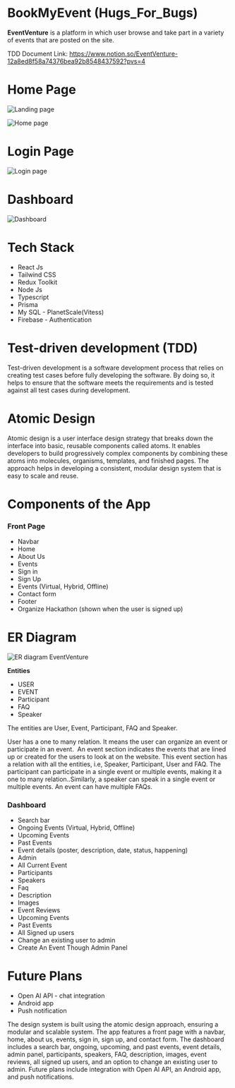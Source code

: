 # BookMyEvent (Hugs_For_Bugs)

**EventVenture** is a platform in which user browse and take part in a variety of events that are posted on the site.

TDD Document Link: https://www.notion.so/EventVenture-12a8ed8f58a74376bea92b8548437592?pvs=4

# Home Page

![Landing page](https://user-images.githubusercontent.com/93897192/232384592-59f9bfaa-244c-4112-b0e1-afaa6a4ae3ba.png)

![Home page](https://user-images.githubusercontent.com/93897192/232384773-caccb4d0-e532-460b-aa7b-beac257de27f.png)

# Login Page

![Login page](https://user-images.githubusercontent.com/93897192/232385171-acc34da7-8337-43a9-b4f3-32ceb58c0c5b.png)

# Dashboard 

![Dashboard](https://user-images.githubusercontent.com/93897192/232384208-45a9f8e9-6303-4a5e-a29b-a6cb75daf040.png)


# Tech Stack
 - React Js
 - Tailwind CSS
 - Redux Toolkit
 - Node Js
 - Typescript
 - Prisma
 - My SQL - PlanetScale(Vitess)
 - Firebase - Authentication

# Test-driven development (TDD)

Test-driven development is a software development process that relies on creating test cases before fully developing the software. By doing so, it helps to ensure that the software meets the requirements and is tested against all test cases during development.

# Atomic Design
Atomic design is a user interface design strategy that breaks down the interface into basic, reusable components called atoms. It enables developers to build progressively complex components by combining these atoms into molecules, organisms, templates, and finished pages. The approach helps in developing a consistent, modular design system that is easy to scale and reuse.

# Components of the App


### **Front Page**

- Navbar
- Home
- About Us
- Events
- Sign in
- Sign Up
- Events (Virtual, Hybrid, Offline)
- Contact form
- Footer
- Organize Hackathon (shown when the user is signed up)

# ER Diagram

![ER diagram EventVenture](https://user-images.githubusercontent.com/93897192/232381065-ecbeee0e-6856-4ad8-a081-c2fe22363a39.jpg)

**Entities**

- USER
- EVENT
- Participant
- FAQ
- Speaker

The entities are User, Event, Participant, FAQ and Speaker.

User has a one to many relation. It means the user can organize an event or participate in an event.  An event section indicates the events that are lined up or created for the users to look at on the website. This event section has a relation with all the entities, i.e, Speaker, Participant, User and FAQ. The participant can participate in a single event or multiple events, making it a one to many relation..Similarly, a speaker can speak in a single event or multiple events. An event can have multiple FAQs.

### **Dashboard**

- Search bar
- Ongoing Events (Virtual, Hybrid, Offline)
- Upcoming Events
- Past Events
- Event details (poster, description, date, status, happening)
- Admin
- All Current Event
- Participants
- Speakers
- Faq
- Description
- Images
- Event Reviews
- Upcoming Events
- Past Events
- All Signed up users
- Change an existing user to admin
- Create An Event Though Admin Panel


# Future Plans
 - Open AI API - chat integration
 - Android app
 - Push notification
 
The design system is built using the atomic design approach, ensuring a modular and scalable system. The app features a front page with a navbar, home, about us, events, sign in, sign up, and contact form. The dashboard includes a search bar, ongoing, upcoming, and past events, event details, admin panel, participants, speakers, FAQ, description, images, event reviews, all signed up users, and an option to change an existing user to admin. Future plans include integration with Open AI API, an Android app, and push notifications.

